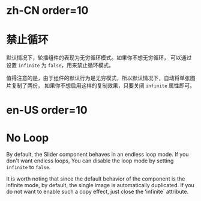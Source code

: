 # zh-CN order=10

# 禁止循环

默认情况下，轮播组件的表现为无穷循环模式。如果你不想无穷循环，
可以通过设置 `infinite` 为 `false`，用来禁止循环模式。

值得注意的是，由于组件的默认行为是无穷模式，所以默认情况下，自动将单张图片复制了两份，
如果你不想启用这样的复制效果，只要关闭 `infinite` 属性即可。

# en-US order=10

# No Loop

By default, the Slider component behaves in an endless loop mode. If you don't want endless loops,
You can disable the loop mode by setting `infinite` to `false`.

It is worth noting that since the default behavior of the component is the infinite mode, by default, the single image is automatically duplicated.
If you do not want to enable such a copy effect, just close the ʻinfinite` attribute.
